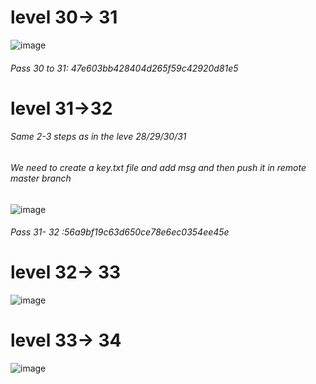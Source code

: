 # level 30-> 31

![image](https://user-images.githubusercontent.com/60177793/89670503-f0b66700-d8fe-11ea-8c7c-942552a81006.png)
###### Pass 30  to 31:  47e603bb428404d265f59c42920d81e5

# level 31->32
###### Same 2-3 steps as in the leve 28/29/30/31
###### We need to create a key.txt file and add msg and then push it in remote master branch
![image](https://user-images.githubusercontent.com/60177793/89670577-104d8f80-d8ff-11ea-83d0-9f4f300e337c.png)
###### Pass 31- 32  :56a9bf19c63d650ce78e6ec0354ee45e
# level 32-> 33
![image](https://user-images.githubusercontent.com/60177793/89670780-61f61a00-d8ff-11ea-92cd-c24533424976.png)
# level 33-> 34
![image](https://user-images.githubusercontent.com/60177793/89670824-7508ea00-d8ff-11ea-9db2-efc7f371eda1.png)


